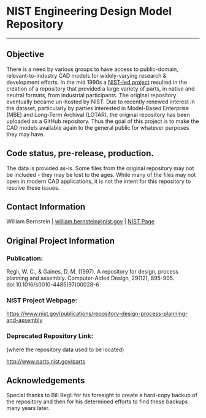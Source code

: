 # NIST Engineering Design Model Repository
---
## Objective
There is a need by various groups to have access to public-domain, relevant-to-industry CAD models for widely-varying research & development efforts.  In the mid 1990s a [NIST-led project](https://www.nist.gov/publications/repository-design-process-planning-and-assembly) resulted in the creation of a repository that provided a large variety of parts, in native and neutral formats, from industrial participants. The original repository eventually became un-hosted by NIST.  Due to recently renewed interest in the dataset, particularly by parties interested in Model-Based Enterprise (MBE) and Long-Term Archival (LOTAR), the original repository has been uploaded as a GitHub repository.  Thus the goal of this project is to make the CAD models available again to the general public for whatever purposes they may have. 

## Code status, pre-release, production.
The data is provided as-is. Some files from the original repository may not be included - they may be lost to the ages. While many of the files may not open in modern CAD applications, it is not the intent for this repository to resolve these issues.

## Contact Information
William Bernstein | william.bernstein@nist.gov | [NIST Page](https://www.nist.gov/people/william-z-bernstein) <br /> 

## Original Project Information
### Publication:
Regli, W. C., &amp; Gaines, D. M. (1997). A repository for design, process planning and assembly. Computer-Aided Design, 29(12), 895-905. doi:10.1016/s0010-4485(97)00028-6

### NIST Project Webpage:
https://www.nist.gov/publications/repository-design-process-planning-and-assembly

### Deprecated Repository Link:
(where the repository data used to be located)

http://www.parts.nist.gov/parts

## Acknowledgements
Special thanks to Bill Regli for his foresight to create a hard-copy backup of the repository and then for his determined efforts to find these backups many years later.
